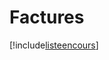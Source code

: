 # Factures

[!include[listeencours](factures.listeencours.autogen.md)]























































































































































